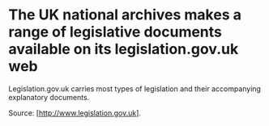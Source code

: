 # The UK national archives makes a range of legislative documents available on its legislation.gov.uk web

Legislation.gov.uk carries most types of legislation and their accompanying explanatory documents.

Source: [http://www.legislation.gov.uk].
